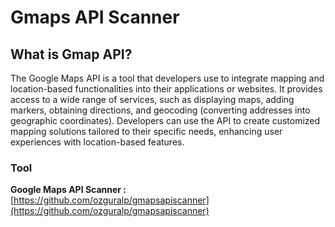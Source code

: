 # **Gmaps API Scanner** #

## **What is Gmap API?** ##
The Google Maps API is a tool that developers use to integrate mapping and location-based functionalities into their applications or websites. It provides access to a wide range of services, such as displaying maps, adding markers, obtaining directions, and geocoding (converting addresses into geographic coordinates). Developers can use the API to create customized mapping solutions tailored to their specific needs, enhancing user experiences with location-based features.

### **Tool** ###
**Google Maps API Scanner :** [https://github.com/ozguralp/gmapsapiscanner](https://github.com/ozguralp/gmapsapiscanner)